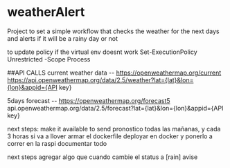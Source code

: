 # weatherAlert
Project to set a simple workflow that checks the weather for the next days and alerts if it will be a rainy day or not

to update policy if the virtual env doesnt work
Set-ExecutionPolicy Unrestricted -Scope Process

##API CALLS
current weather data -- https://openweathermap.org/current
https://api.openweathermap.org/data/2.5/weather?lat={lat}&lon={lon}&appid={API key}

5days forecast -- https://openweathermap.org/forecast5
api.openweathermap.org/data/2.5/forecast?lat={lat}&lon={lon}&appid={API key}

next steps:
make it available to send pronostico todas las mañanas, y cada 3 horas si va a llover
armar el dockerfile
deployar en docker y ponerlo a correr en la raspi
documentar todo

next steps
agregar algo que cuando cambie el status a [rain] avise